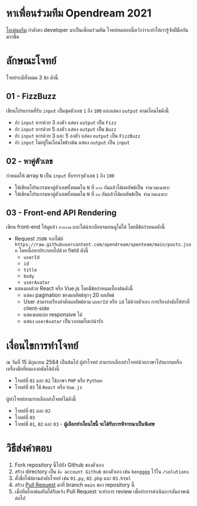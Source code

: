 # หาเพื่อนร่วมทีม Opendream 2021

[โอเพ่นดรีม][1] กำลังหา developer มาเป็นเพื่อนร่วมทีม โจทย์ทดสอบนี้หวังว่าจะทำให้เรารู้จักฝีมือกันมากขึ้น

# ลักษณะโจทย์

โจทย์จะมีทั้งหมด 3 ข้อ ดังนี้
## 01 - FizzBuzz

เขียนโปรแกรมที่รับ `input` เป็นชุดตัวเลข `1` ถึง `100` และแสดง `output` ตามเงื่อนไขดังนี้
- ถ้า `input` หารด้วย 3 ลงตัว แสดง `output` เป็น `Fizz`
- ถ้า `input` หารด้วย 5 ลงตัว แสดง `output` เป็น `Buzz`
- ถ้า `input` หารด้วย 3 และ 5 ลงตัว แสดง `output` เป็น `FizzBuzz`
- ถ้า `input` ไม่อยู่ในเงื่อนไขข้างต้น แสดง `output` เป็น `input`
## 02 - หาคู่ตัวเลข

กำหนดให้ array `N` เป็น `input` ที่บรรรจุตัวเลข `1` ถึง `100` 
- ให้เขียนโปรแกรมหาคู่ตัวเลขทั้งหมดใน `N` ที่ `บวก` กันแล้วได้ผลลัพธ์เป็น _จำนวนเฉพาะ_
- ให้เขียนโปรแกรมหาคู่ตัวเลขทั้งหมดใน `N` ที่ `ลบ` กันแล้วได้ผลลัพธ์เป็น _จำนวนเฉพาะ_

## 03 - Front-end API Rendering

เขียน front-end ให้ดูแล้ว `สวยงาม` และไม่น่าเกลียดจนทนดูไม่ได้ โดยมีข้อกำหนดดังนี้
- Request `JSON` จากไฟล์ `https://raw.githubusercontent.com/opendream/openteam/main/posts.json` โดยเนื้อหาประกอบไปด้วย field ดังนี้
  - `userId`
  - `id`
  - `title`
  - `body`
  - `userAvatar`
- แสดงผลด้วย React หรือ Vue.js โดยมีข้อกำหนดเบื้องต้นดังนี้
  - แสดง pagination ของผลลัพธ์ทุกๆ 20 ผลลัพธ์
  - User สามารถเรียงลำดับผลลัพธ์ตาม `userId` หรือ `id` ได้ด้วยตัวเอง การเรียงลำดับให้ทำที่ client-side
  - แสดงผลแบบ responsive ได้
  - แสดง `userAvatar` เป็นวงกลมกิ๊บเก๋น่ารัก

# เงื่อนไขการทำโจทย์

ณ วันที่ 15 มิถุนายน 2564 เป็นต้นไป ผู้ทำโจทย์ สามารถเลือกทำโจทย์ด้วยภาษาโปรแกรมหรือเครื่องมือที่ตนเองถนัดได้ดังนี้

- โจทย์ที่ `01` และ `02` ใช้ภาษา `PHP` หรือ `Python`
- โจทย์ที่ `03` ใช้ `React` หรือ `Vue.js`

ผู้ทำโจทย์สามารถเลือกส่งโจทย์ได้ดังนี้
- โจทย์ที่ `01` และ `02`
- โจทย์ที่ `03`
- โจทย์ที่ `01`, `02` และ `03` - **ผู้เลือกทำเงื่อนไขนี้ จะได้รับการพิจารณาเป็นพิเศษ**
# วิธีส่งคำตอบ  

1. Fork repository นี้ไปยัง Github ของตัวเอง
2. สร้าง directory เป็น `ชื่อ account Github` ของตัวเอง เช่น `kengggg` ไว้ใน `/solutions`
3. ตั้งชื่อไฟล์ตามลำดับโจทย์ เช่น `01.py`, `02.php` และ `03.html`
4. สร้าง [Pull Request][2] มาที่ branch `main` ของ repository นี้
5. เมื่อทีมโอเพ่นดรีมได้รับแจ้ง Pull Request จะทำการ review เพื่อทำการดำเนินการสัมภาษณ์ต่อไป

[1]: https://www.opendream.co.th
[2]: https://docs.github.com/en/github/collaborating-with-pull-requests/proposing-changes-to-your-work-with-pull-requests/creating-a-pull-request